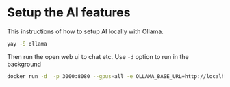 # Setup the AI features

This instructions of how to setup AI locally with Ollama.

```bash
yay -S ollama
```

Then run the open web ui to chat etc. Use `-d` option to run in the background

```sh
docker run -d  -p 3000:8080 --gpus=all -e OLLAMA_BASE_URL=http://localhost:11434 -e WEBUI_AUTH=False -v ~/.ollama:/root//.ollama -v open-webui:/app/backend/data --name open-webui --restart always ghcr.io/open-webui/open-webui:ollama
```
